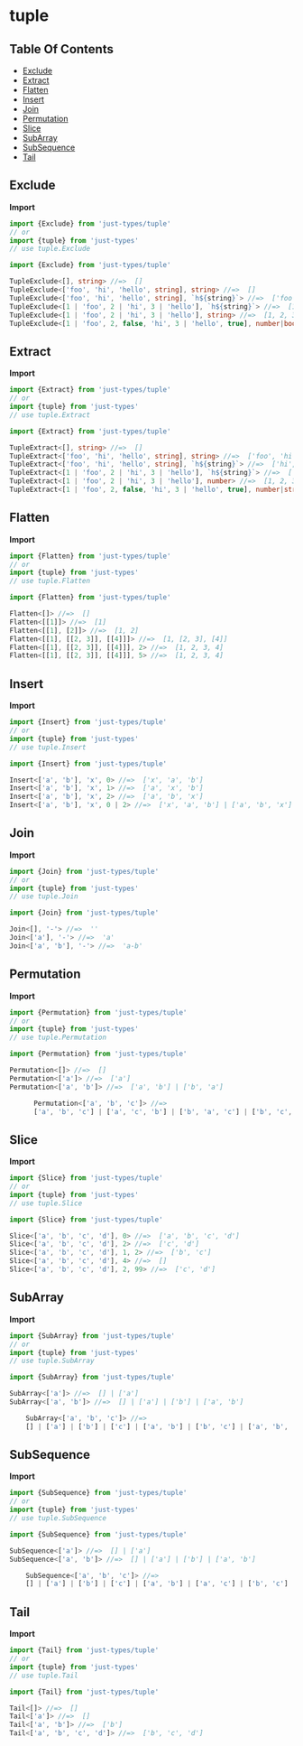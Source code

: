 # tuple

## Table Of Contents

- [Exclude](#exclude)
- [Extract](#extract)
- [Flatten](#flatten)
- [Insert](#insert)
- [Join](#join)
- [Permutation](#permutation)
- [Slice](#slice)
- [SubArray](#subarray)
- [SubSequence](#subsequence)
- [Tail](#tail)

## Exclude

**Import**
```ts
import {Exclude} from 'just-types/tuple'
// or
import {tuple} from 'just-types'
// use tuple.Exclude
```

```ts
import {Exclude} from 'just-types/tuple'

TupleExclude<[], string> //=>  []
TupleExclude<['foo', 'hi', 'hello', string], string> //=>  []
TupleExclude<['foo', 'hi', 'hello', string], `h${string}`> //=>  ['foo', string]
TupleExclude<[1 | 'foo', 2 | 'hi', 3 | 'hello'], `h${string}`> //=>  [1 | 'foo', 2, 3]
TupleExclude<[1 | 'foo', 2 | 'hi', 3 | 'hello'], string> //=>  [1, 2, 3]
TupleExclude<[1 | 'foo', 2, false, 'hi', 3 | 'hello', true], number|boolean> //=>  ['foo', 'hi', 'hello']
```

## Extract

**Import**
```ts
import {Extract} from 'just-types/tuple'
// or
import {tuple} from 'just-types'
// use tuple.Extract
```

```ts
import {Extract} from 'just-types/tuple'

TupleExtract<[], string> //=>  []
TupleExtract<['foo', 'hi', 'hello', string], string> //=>  ['foo', 'hi', 'hello', string]
TupleExtract<['foo', 'hi', 'hello', string], `h${string}`> //=>  ['hi', 'hello']
TupleExtract<[1 | 'foo', 2 | 'hi', 3 | 'hello'], `h${string}`> //=>  ['hi', 'hello']
TupleExtract<[1 | 'foo', 2 | 'hi', 3 | 'hello'], number> //=>  [1, 2, 3]
TupleExtract<[1 | 'foo', 2, false, 'hi', 3 | 'hello', true], number|string> //=>  [1 | 'foo', 2, 'hi', 3 | 'hello']
```

## Flatten

**Import**
```ts
import {Flatten} from 'just-types/tuple'
// or
import {tuple} from 'just-types'
// use tuple.Flatten
```

```ts
import {Flatten} from 'just-types/tuple'

Flatten<[]> //=>  []
Flatten<[[1]]> //=>  [1]
Flatten<[[1], [2]]> //=>  [1, 2]
Flatten<[[1], [[2, 3]], [[4]]]> //=>  [1, [2, 3], [4]]
Flatten<[[1], [[2, 3]], [[4]]], 2> //=>  [1, 2, 3, 4]
Flatten<[[1], [[2, 3]], [[4]]], 5> //=>  [1, 2, 3, 4]
```

## Insert

**Import**
```ts
import {Insert} from 'just-types/tuple'
// or
import {tuple} from 'just-types'
// use tuple.Insert
```

```ts
import {Insert} from 'just-types/tuple'

Insert<['a', 'b'], 'x', 0> //=>  ['x', 'a', 'b']
Insert<['a', 'b'], 'x', 1> //=>  ['a', 'x', 'b']
Insert<['a', 'b'], 'x', 2> //=>  ['a', 'b', 'x']
Insert<['a', 'b'], 'x', 0 | 2> //=>  ['x', 'a', 'b'] | ['a', 'b', 'x']
```

## Join

**Import**
```ts
import {Join} from 'just-types/tuple'
// or
import {tuple} from 'just-types'
// use tuple.Join
```

```ts
import {Join} from 'just-types/tuple'

Join<[], '-'> //=>  ''
Join<['a'], '-'> //=>  'a'
Join<['a', 'b'], '-'> //=>  'a-b'
```

## Permutation

**Import**
```ts
import {Permutation} from 'just-types/tuple'
// or
import {tuple} from 'just-types'
// use tuple.Permutation
```

```ts
import {Permutation} from 'just-types/tuple'

Permutation<[]> //=>  []
Permutation<['a']> //=>  ['a']
Permutation<['a', 'b']> //=>  ['a', 'b'] | ['b', 'a']

      Permutation<['a', 'b', 'c']> //=> 
      ['a', 'b', 'c'] | ['a', 'c', 'b'] | ['b', 'a', 'c'] | ['b', 'c', 'a'] | ['c', 'a', 'b'] | ['c', 'b', 'a']
```

## Slice

**Import**
```ts
import {Slice} from 'just-types/tuple'
// or
import {tuple} from 'just-types'
// use tuple.Slice
```

```ts
import {Slice} from 'just-types/tuple'

Slice<['a', 'b', 'c', 'd'], 0> //=>  ['a', 'b', 'c', 'd']
Slice<['a', 'b', 'c', 'd'], 2> //=>  ['c', 'd']
Slice<['a', 'b', 'c', 'd'], 1, 2> //=>  ['b', 'c']
Slice<['a', 'b', 'c', 'd'], 4> //=>  []
Slice<['a', 'b', 'c', 'd'], 2, 99> //=>  ['c', 'd']
```

## SubArray

**Import**
```ts
import {SubArray} from 'just-types/tuple'
// or
import {tuple} from 'just-types'
// use tuple.SubArray
```

```ts
import {SubArray} from 'just-types/tuple'

SubArray<['a']> //=>  [] | ['a']
SubArray<['a', 'b']> //=>  [] | ['a'] | ['b'] | ['a', 'b']

    SubArray<['a', 'b', 'c']> //=> 
    [] | ['a'] | ['b'] | ['c'] | ['a', 'b'] | ['b', 'c'] | ['a', 'b', 'c']
```

## SubSequence

**Import**
```ts
import {SubSequence} from 'just-types/tuple'
// or
import {tuple} from 'just-types'
// use tuple.SubSequence
```

```ts
import {SubSequence} from 'just-types/tuple'

SubSequence<['a']> //=>  [] | ['a']
SubSequence<['a', 'b']> //=>  [] | ['a'] | ['b'] | ['a', 'b']

    SubSequence<['a', 'b', 'c']> //=> 
    [] | ['a'] | ['b'] | ['c'] | ['a', 'b'] | ['a', 'c'] | ['b', 'c'] | ['a', 'b', 'c']
```

## Tail

**Import**
```ts
import {Tail} from 'just-types/tuple'
// or
import {tuple} from 'just-types'
// use tuple.Tail
```

```ts
import {Tail} from 'just-types/tuple'

Tail<[]> //=>  []
Tail<['a']> //=>  []
Tail<['a', 'b']> //=>  ['b']
Tail<['a', 'b', 'c', 'd']> //=>  ['b', 'c', 'd']
```